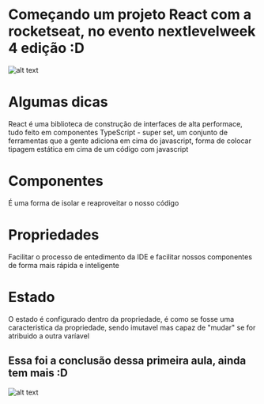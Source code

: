 # Começando um projeto React com a rocketseat, no evento nextlevelweek 4 edição :D

![alt text](https://github.com/LUCASRENAA/NLW_EDICAO4/blob/main/static/imgs/trilha_react.png?raw=true)

# Algumas dicas
React é uma biblioteca de construção de interfaces de alta performace, tudo feito em componentes
TypeScript - super set, um conjunto de ferramentas que a gente adiciona em cima do javascript, forma de colocar tipagem estática em cima de um código com javascript

# Componentes 
É uma forma de isolar e reaproveitar o nosso código

# Propriedades
Facilitar o processo de entedimento da IDE e facilitar nossos componentes de forma mais rápida e inteligente

# Estado
O estado é configurado dentro da propriedade, é como se fosse uma caracteristica da propriedade, sendo imutavel mas capaz de "mudar" se for atribuido a outra varíavel


## Essa foi a conclusão dessa primeira aula, ainda tem mais :D
![alt text](https://github.com/LUCASRENAA/NLW_EDICAO4/blob/main/static/imgs/resultadoaula1.png?raw=true)
